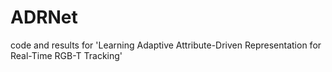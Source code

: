 # ADRNet
code and results for 'Learning Adaptive Attribute-Driven Representation for Real-Time RGB-T Tracking'
